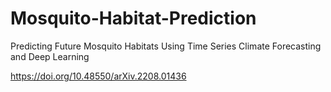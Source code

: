 # Mosquito-Habitat-Prediction
Predicting Future Mosquito Habitats Using Time Series Climate Forecasting and Deep Learning

https://doi.org/10.48550/arXiv.2208.01436

